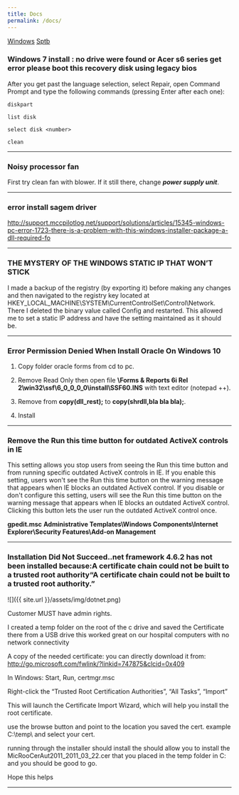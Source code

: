 ```yaml
---
title: Docs
permalink: /docs/
---
```


[Windows](#windows)
[Sptb](#sptb)


<a name="windows"></a>
### Windows 7 install : no drive were found or Acer s6 series get error please boot this recovery disk using legacy bios

After you get past the language selection, select Repair, open Command Prompt and type the following commands (pressing Enter after each one):

```
diskpart

list disk

select disk <number>

clean
```

* * *

### Noisy processor fan

First try clean fan with blower. If it still there, change **_power supply unit_**.

* * *
<a name="sptb"></a>
### error install sagem driver


http://support.mccpilotlog.net/support/solutions/articles/15345-windows-pc-error-1723-there-is-a-problem-with-this-windows-installer-package-a-dll-required-fo

* * *

### THE MYSTERY OF THE WINDOWS STATIC IP THAT WON’T STICK

 I made a backup of the registry (by exporting it) before making any changes and then navigated to the registry key located at HKEY_LOCAL_MACHINE\SYSTEM\CurrentControlSet\Control\Network. There I deleted the binary value called Config and restarted. This allowed me to set a static IP address and have the setting maintained as it should be.
 
* * *

### Error Permission Denied When Install Oracle On Windows 10

 1. Copy folder oracle forms from cd to pc.
 
 2. Remove Read Only then open file **\Forms & Reports 6i Rel 2\win32\ssf\6_0_0_0_0\install\SSF60.INS** with text editor (notepad ++).
 
 3. Remove from **copy(dll_rest);** to **copy(shrdll,bla bla bla);**.
 
 4. Install
 
* * *
 
### Remove the Run this time button for outdated ActiveX controls in IE
This setting allows you stop users from seeing the Run this time button and from running specific outdated ActiveX controls in IE.
If you enable this setting, users won't see the Run this time button on the warning message that appears when IE blocks an outdated ActiveX control.
If you disable or don't configure this setting, users will see the Run this time button on the warning message that appears when IE blocks an outdated ActiveX control. Clicking this button lets the user run the outdated ActiveX control once.

**gpedit.msc**
**Administrative Templates\Windows Components\Internet Explorer\Security Features\Add-on Management**

* * *

### Installation Did Not Succeed..net framework 4.6.2 has not been installed because:A certificate chain could not be built to a trusted root authority“A certificate chain could not be built to a trusted root authority.”

![]({{ site.url }}/assets/img/dotnet.png)

Customer MUST have admin rights.

I created a temp folder on the root of the c drive and saved the Certificate there from a USB drive this worked great on our hospital computers with no network connectivity

A copy of the needed certificate: you can directly download it from: http://go.microsoft.com/fwlink/?linkid=747875&clcid=0x409

In Windows: Start, Run, certmgr.msc

Right-click the “Trusted Root Certification Authorities”, “All Tasks”, “Import”


This will launch the Certificate Import Wizard, which will help you install the root certificate.

use the browse button and point to the location you saved the cert. example C:\temp\ and select your cert.

running through the installer should install the should allow you to install the MicRooCerAut2011_2011_03_22.cer that you placed in the temp folder in C: and you should be good to go.

Hope this helps
* * *